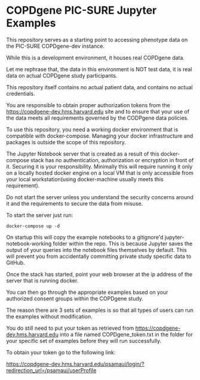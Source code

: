 # COPDgene PIC-SURE Jupyter Examples

This repository serves as a starting point to accessing phenotype data on the PIC-SURE COPDgene-dev instance.

While this is a development environment, it houses real COPDgene data. 

Let me rephrase that, the data in this environment is NOT test data, it is real data on actual COPDgene study participants.

This repository itself contains no actual patient data, and contains no actual credentials.

You are responsible to obtain proper authorization tokens from the https://copdgene-dev.hms.harvard.edu site and to ensure that your use of the data meets all requirements governed by the CODPgene data policies.

To use this repository, you need a working docker environment that is compatible with docker-compose. Managing your docker infrastructure and packages is outside the scope of this repository.

The Jupyter Notebook server that is created as a result of this docker-compose stack has no authentication, authorization or encryption in front of it. Securing it is your responsibility. Minimally this will require running it only on a locally hosted docker engine on a local VM that is only accessible from your local workstation(using docker-machine usually meets this requirement).

Do not start the server unless you understand the security concerns around it and the requirements to secure the data from misuse.

To start the server just run:

`docker-compose up -d`

On startup this will copy the example notebooks to a gitignore'd jupyter-notebook-working folder within the repo. This is because Jupyter saves the output of your queries into the notebook files themselves by default. This will prevent you from accidentally committing private study specific data to GitHub.

Once the stack has started, point your web browser at the ip address of the server that is running docker.

You can then go through the appropriate examples based on your authorized consent groups within the COPDgene study.

The reason there are 3 sets of examples is so that all types of users can run the examples without modification.

You do still need to put your token as retrieved from https://copdgene-dev.hms.harvard.edu into a file named COPDgene_token.txt in the folder for your specific set of examples before they will run successfully.

To obtain your token go to the following link:

https://copdgene-dev.hms.harvard.edu/psamaui/login/?redirection_url=/psamaui/userProfile


